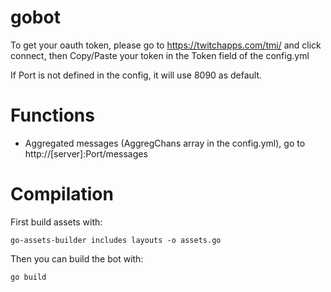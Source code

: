 # gobot
To get your oauth token, please go to https://twitchapps.com/tmi/ and click connect, then Copy/Paste your token in the Token field of the config.yml

If Port is not defined in the config, it will use 8090 as default.

# Functions
* Aggregated messages (AggregChans array in the config.yml), go to http://[server]:Port/messages

# Compilation
First build assets with:
```
go-assets-builder includes layouts -o assets.go
```

Then you can build the bot with:
```
go build
```